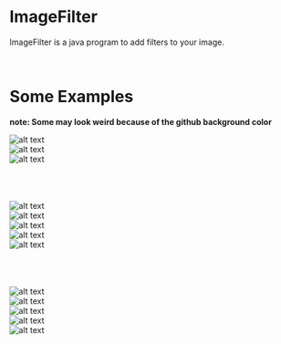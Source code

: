 # ImageFilter
ImageFilter is a java program to add filters to your image.

<br />

# Some Examples

**note: Some may look weird because of the github background color** <br />

![alt text](https://github.com/goldshay135/ImageFilter/blob/master/doc.jpg?raw=true) <br />
![alt text](https://github.com/goldshay135/ImageFilter/blob/master/DocBlue.png?raw=true) <br />
![alt text](https://github.com/goldshay135/ImageFilter/blob/master/DocBlackAndWhite.png?raw=true) <br /><br /><br /><br />

![alt text](https://github.com/goldshay135/ImageFilter/blob/master/Flowers.jpg?raw=true) <br />
![alt text](https://github.com/goldshay135/ImageFilter/blob/master/FlowersBlue.png?raw=true) <br />
![alt text](https://github.com/goldshay135/ImageFilter/blob/master/FlowersBlackAndWhite.png?raw=true) <br />
![alt text](https://github.com/goldshay135/ImageFilter/blob/master/FlowersAcid2.png?raw=true) <br />
![alt text](https://github.com/goldshay135/ImageFilter/blob/master/FlowersAcid1.png?raw=true) <br /> <br /> <br /> <br />

![alt text](https://github.com/goldshay135/ImageFilter/blob/master/Mossad.png?raw=true) <br />
![alt text](https://github.com/goldshay135/ImageFilter/blob/master/mossadblue.png?raw=true) <br />
![alt text](https://github.com/goldshay135/ImageFilter/blob/master/MossadAcid1.png?raw=true) <br />
![alt text](https://github.com/goldshay135/ImageFilter/blob/master/MossadAcid2.png?raw=true) <br />
![alt text](https://github.com/goldshay135/ImageFilter/blob/master/MossadBlackAndWhite.png?raw=true) <br />
